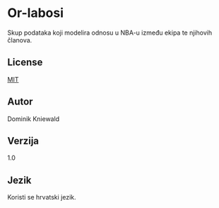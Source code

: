 # Or-labosi

Skup podataka koji modelira odnosu u NBA-u između ekipa te njihovih članova.

## License
[MIT](https://choosealicense.com/licenses/mit/)

## Autor
Dominik Kniewald

## Verzija
1.0

## Jezik
Koristi se hrvatski jezik.

